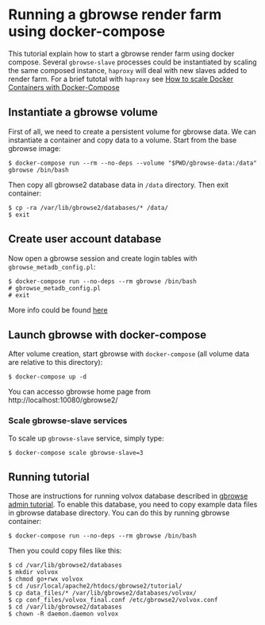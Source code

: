 
Running a gbrowse render farm using docker-compose
==================================================

This tutorial explain how to start a gbrowse render farm using docker compose.
Several `gbrowse-slave` processes could be instantiated by scaling the same
composed instance, `haproxy` will deal with new slaves added to render farm. For
a brief tutotal with `haproxy` see [How to scale Docker Containers with Docker-Compose][scale-tutorial]

[scale-tutorial]: https://www.brianchristner.io/how-to-scale-a-docker-container-with-docker-compose/

Instantiate a gbrowse volume
----------------------------

First of all, we need to create a persistent volume for gbrowse data. We can instantiate
a container and copy data to a volume. Start from the base gbrowse image:

```
$ docker-compose run --rm --no-deps --volume "$PWD/gbrowse-data:/data" gbrowse /bin/bash
```

Then copy all gbrowse2 database data in `/data` directory. Then exit container:

```
$ cp -ra /var/lib/gbrowse2/databases/* /data/
$ exit
```

Create user account database
----------------------------

Now open a gbrowse session and create login tables with `gbrowse_metadb_config.pl`:

```
$ docker-compose run --no-deps --rm gbrowse /bin/bash
# gbrowse_metadb_config.pl
# exit
```

More info could be found [here][gbrowse-authentication]

[gbrowse-authentication]: http://gmod.org/wiki/GBrowse_Configuration/Authentication#GBrowse_Authentication_via_its_Built-in_User_Account_Database

Launch gbrowse with docker-compose
----------------------------------

After volume creation, start gbrowse with `docker-compose` (all volume data are
relative to this directory):

```
$ docker-compose up -d
```

You can accesso gbrowse home page from http://localhost:10080/gbrowse2/

### Scale gbrowse-slave services

To scale up `gbrowse-slave` service, simply type:

```
$ docker-compose scale gbrowse-slave=3
```

Running tutorial
----------------

Those are instructions for running volvox database described in [gbrowse admin tutorial][gbrowse-admin-tutorial].
To enable this database, you need to copy example data files in gbrowse database
directory. You can do this by running gbrowse container:

```
$ docker-compose run --no-deps --rm gbrowse /bin/bash
```

Then you could copy files like this:

```
$ cd /var/lib/gbrowse2/databases
$ mkdir volvox
$ chmod go+rwx volvox
$ cd /usr/local/apache2/htdocs/gbrowse2/tutorial/
$ cp data_files/* /var/lib/gbrowse2/databases/volvox/
$ cp conf_files/volvox_final.conf /etc/gbrowse2/volvox.conf
$ cd /var/lib/gbrowse2/databases
$ chown -R daemon.daemon volvox
```

[gbrowse-admin-tutorial]: http://cloud.gmod.org/gbrowse2/tutorial/tutorial.html
